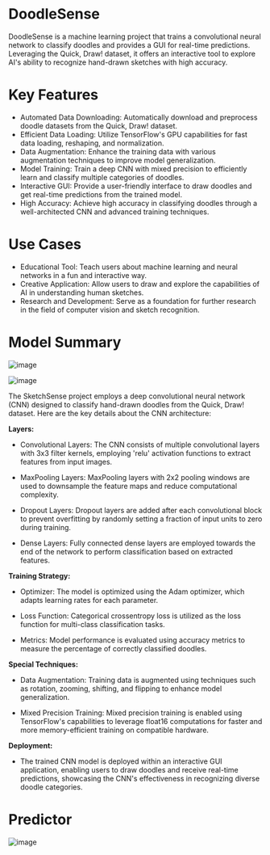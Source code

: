 # DoodleSense
DoodleSense is a machine learning project that trains a convolutional neural network to classify doodles and provides a GUI for real-time predictions. Leveraging the Quick, Draw! dataset, it offers an interactive tool to explore AI's ability to recognize hand-drawn sketches with high accuracy.

# Key Features
- Automated Data Downloading: Automatically download and preprocess doodle datasets from the Quick, Draw! dataset.
- Efficient Data Loading: Utilize TensorFlow's GPU capabilities for fast data loading, reshaping, and normalization.
- Data Augmentation: Enhance the training data with various augmentation techniques to improve model generalization.
- Model Training: Train a deep CNN with mixed precision to efficiently learn and classify multiple categories of doodles.
- Interactive GUI: Provide a user-friendly interface to draw doodles and get real-time predictions from the trained model.
- High Accuracy: Achieve high accuracy in classifying doodles through a well-architected CNN and advanced training techniques.

# Use Cases
- Educational Tool: Teach users about machine learning and neural networks in a fun and interactive way.
- Creative Application: Allow users to draw and explore the capabilities of AI in understanding human sketches.
- Research and Development: Serve as a foundation for further research in the field of computer vision and sketch recognition.

# Model Summary
![image](https://github.com/ParthChande/DoodleSense/assets/119730313/483c10a3-1849-4317-a040-51e316bd3af3)

![image](https://github.com/ParthChande/DoodleSense/assets/119730313/5ebd54d5-878d-41ee-8fc7-14a2b9eea5e2)

The SketchSense project employs a deep convolutional neural network (CNN) designed to classify hand-drawn doodles from the Quick, Draw! dataset. Here are the key details about the CNN architecture:

**Layers:**
- Convolutional Layers: The CNN consists of multiple convolutional layers with 3x3 filter kernels, employing 'relu' activation functions to extract features from input images.

- MaxPooling Layers: MaxPooling layers with 2x2 pooling windows are used to downsample the feature maps and reduce computational complexity.

- Dropout Layers: Dropout layers are added after each convolutional block to prevent overfitting by randomly setting a fraction of input units to zero during training.

- Dense Layers: Fully connected dense layers are employed towards the end of the network to perform classification based on extracted features.

**Training Strategy:**
- Optimizer: The model is optimized using the Adam optimizer, which adapts learning rates for each parameter.

- Loss Function: Categorical crossentropy loss is utilized as the loss function for multi-class classification tasks.

- Metrics: Model performance is evaluated using accuracy metrics to measure the percentage of correctly classified doodles.

**Special Techniques:**
- Data Augmentation: Training data is augmented using techniques such as rotation, zooming, shifting, and flipping to enhance model generalization.

- Mixed Precision Training: Mixed precision training is enabled using TensorFlow's capabilities to leverage float16 computations for faster and more memory-efficient training on compatible hardware.

**Deployment:**
- The trained CNN model is deployed within an interactive GUI application, enabling users to draw doodles and receive real-time predictions, showcasing the CNN's effectiveness in recognizing diverse doodle categories.

# Predictor
![image](https://github.com/ParthChande/DoodleSense/assets/119730313/e9e75c7a-dfd5-4ca7-8361-909ee85cccdd)

